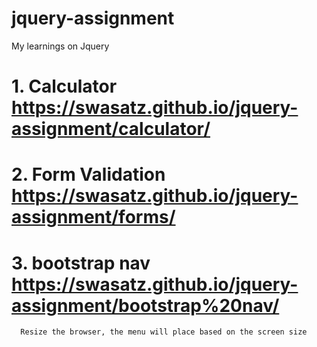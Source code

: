 # jquery-assignment
My learnings on Jquery
# 1. Calculator https://swasatz.github.io/jquery-assignment/calculator/
# 2. Form Validation https://swasatz.github.io/jquery-assignment/forms/
# 3. bootstrap nav https://swasatz.github.io/jquery-assignment/bootstrap%20nav/
      Resize the browser, the menu will place based on the screen size

